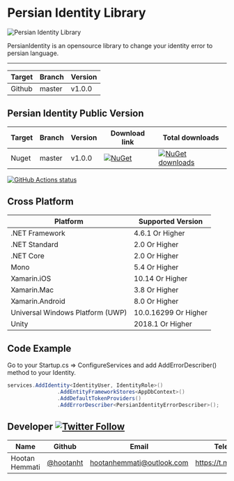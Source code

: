 # Persian Identity Library

![Persian Identity Library](https://8upload.ir/uploads/f15438142.jpg)

PersianIdentity is an opensource library to change your identity error to persian language.

-------------------------

| Target | Branch | Version |
| ------ | ------ | ------ |
| Github | master | v1.0.0 | 


## Persian Identity Public Version
| Target | Branch | Version | Download link | Total downloads |
| ------ | ------ | ------ | ------ | ------ |
| Nuget | master | v1.0.0 | [![NuGet](https://img.shields.io/nuget/v/PersianIdentity.svg)](https://www.nuget.org/packages/PersianIdentity) | [![NuGet downloads](https://img.shields.io/nuget/dt/PersianIdentity.svg)](https://www.nuget.org/packages/PersianIdentity) |

  <a href="https://github.com/hootanht/PersianIdentity"><img alt="GitHub Actions status" src="https://github.com/actions/setup-dotnet/workflows/Main%20workflow/badge.svg"></a> 


## Cross Platform

| Platform | Supported Version |
| ------ | ------ |
| .NET Framework | 4.6.1 Or Higher|
| .NET Standard | 2.0 Or Higher|
| .NET Core | 2.0 Or Higher|
| Mono | 5.4 Or Higher|
| Xamarin.iOS | 10.14 Or Higher|
| Xamarin.Mac | 3.8 Or Higher|
| Xamarin.Android | 8.0 Or Higher|
| Universal Windows Platform (UWP) | 10.0.16299 Or Higher|
| Unity | 2018.1 Or Higher|


## Code Example
Go to your Startup.cs => ConfigureServices and add AddErrorDescriber<PersianIdentityErrorDescriber>() method to your Identity.
```c#
services.AddIdentity<IdentityUser, IdentityRole>()
                .AddEntityFrameworkStores<AppDbContext>()
                .AddDefaultTokenProviders()
                .AddErrorDescriber<PersianIdentityErrorDescriber>();
```



## Developer [![Twitter Follow](https://img.shields.io/twitter/follow/hootanht?style=social)](https://twitter.com/hootanht)

| Name | Github | Email | Telegram |
| ------ | ------ | ------ | ------ |
| Hootan Hemmati | [@hootanht](https://github.com/hootanht) | [hootanhemmati@outlook.com](mailto:hootanhemmati@outlook.com) | https://t.me/hootanht |
